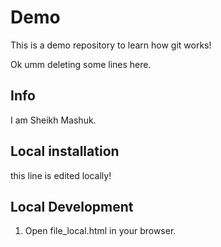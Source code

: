 # Demo

This is a demo repository to learn how git works!

Ok umm deleting some lines here.

## Info

I am Sheikh Mashuk.

## Local installation

this line is edited locally!

## Local Development

1. Open file_local.html in your browser.